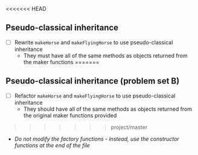 <<<<<<< HEAD
## Pseudo-classical inheritance
* [ ] Rewrite `makeHorse` and `makeFlyingHorse` to use pseudo-classical inheritance
  * They must have all of the same methods as objects returned from the maker functions
=======
## Pseudo-classical inheritance (problem set B)
* [ ] Refactor `makeHorse` and `makeFlyingHorse` to use pseudo-classical inheritance
  * They should have all of the same methods as objects returned from the original maker functions provided
>>>>>>> project/master
  * _Do not modify the factory functions - instead, use the constructor functions at the end of the file_
